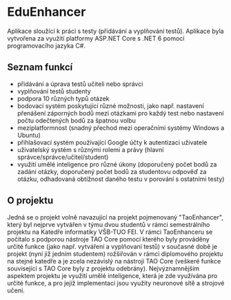 # EduEnhancer
Aplikace sloužící k práci s testy (přidávání a vyplňování testů). Aplikace byla vytvořena za využití platformy ASP.NET Core s .NET 6 pomocí programovacího jazyka C#.

## Seznam funkcí
- přidávání a úprava testů učiteli nebo správci
- vyplňování testů studenty
- podpora 10 různých typů otázek
- bodovací systém poskytující různé možnosti, jako např. nastavení přenášení záporných bodů mezi otázkami pro každý test nebo nastavení počtu odečtených bodů za špatnou volbu
- meziplatformnost (snadný přechod mezi operačními systémy Windows a Ubuntu)
- přihlašovací systém používající Google účty k autentizaci uživatele
- uživatelský systém s různými rolemi a právy (hlavní správce/správce/učitel/student)
- využití umělé inteligence pro různé úkony (doporučený počet bodů za zadání otázky, doporučený počet bodů za studentovu odpověď za otázku, odhadovaná obtížnost daného testu v porování s ostatními testy)

## O projektu
Jedná se o projekt volně navazující na projekt pojmenovaný "TaoEnhancer", který byl nejprve vytvářen v týmu dvou studentů v rámci semestrálního projektu na Katedře informatiky VŠB-TUO FEI. V rámci TaoEnhanceru se počítalo s podporou nástroje TAO Core pomocí kterého byly prováděny určité funkce (jako např. vytváření a vyplňovaní testů) v současné době je projekt (nyní již jedním studentem) rožšiřován v rámci diplomového projektu na stejné katedře a je zcela nezávislý na nástroji TAO Core (veškeré funkce související s TAO Core byly z projektu odebrány). Nejvýznamnějším aspektem projektu je využití umělé inteligence, která je zde využívána pro určité funkce, a pro jejíž implementaci jsou využity neuronové sítě a strojové učení.